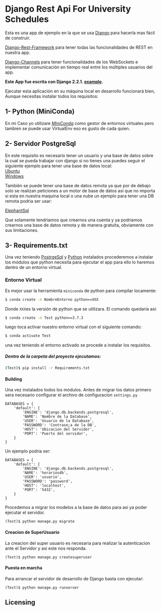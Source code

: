 # Django Rest Api For University Schedules

Esta es una app de ejemplo en la que se usa
[Django](https://www.djangoproject.com/) para hacerla mas fácil de construir.

[Django-Rest-Framework](https://www.django-rest-framework.org/) para tener todas las funcionalidades de REST en nuestra app.

[Django-Channels](https://channels.readthedocs.io/en/latest/) para tener funcionalidades de los WebSockets e implementar comunicación en tiempo real entre los múltiples usuarios del app.

**Este App fue escrita con Django 2.2.1.
[example](https://gitlab.com/mareasperez7/horarios).**


Ejecutar esta aplicación en su máquina local en desarrollo funcionará
bien, Aunque necesitas instalar todos los requisitos:
## 1- Python (MiniConda)
En mi Caso yo utilizare [*MiniConda*](https://hcosta.github.io/instalardjango.com/) como gestor de entornos virtuales pero tambien se puede usar VirtualEnv eso es gusto de cada quien.  
## 2- Servidor PostgreSql
En este requisito es necesario tener un usuario y una base de datos sobre la cual se pueda trabajar con django si no tienes una puedes seguir el siguiente ejemplo para tener una base de datos local:
<br>
[Ubuntu](https://medium.com/crehana/creaci%C3%B3n-de-usuario-en-postgresql-10-4-y-ubuntu-18-04-9e80fe077f7e) 
<br>
[Windows](https://parzibyte.me/blog/2019/04/05/instalar-postgresql-11-windows/)
<br>

También se puede tener una base de datos remota ya que por de debajo solo se realizan peticiones a un motor de base de datos así que no importa si esta en nuestra maquina local o una nube un ejemplo para tener una DB remota podria ser usar:

[ElephantSql](https://www.elephantsql.com/) 

Que solamente tendriamos que crearnos una cuenta y ya podriamos crearnos una base de datos remota y de manera gratuita, obviamente con sus limitaciones.
## 3- Requirements.txt
Una vez teniendo [PostrgeSql](https://gitlab.com/mareasperez7/horarios/blob/master/README.md#3-requirementstxt) y [ Python](https://gitlab.com/mareasperez7/horarios/blob/master/README.md#1-python-miniconda) instalados procederemos a instalar los módulos que python necesita para ejecutar el app para ello lo haremos dentro de un entorno virtual.
### Entorno Virtual

  
Es mejor usar la herramienta `miniconda` de python para compilar locamente:

```sh
$ conda create -n NombreEntorno python==XXX
```
Donde `XXX`es la versión de python que se utilizara. El comando quedaría así:
```sh
$ conda create -n Test python==3.7.3
```
luego toca activar nuestro entorno virtual con el siguiente comando:
```sh
$ conda activate Test
```
una vez teniendo el entorno activado se procede a instalar los requisitos.
##### Dentro de la carpeta del proyecto ejecutamos:
```sh
(Test)$ pip install -r Requirements.txt
```
#### Building

Una vez instalados todos los módulos. 
Antes de migrar los datos primero sera necesario configurar el archivo de configuracion `settings.py`
```
DATABASES = {
    'default': {
        'ENGINE': 'django.db.backends.postgresql',
        'NAME': 'Nombre de la Database',
        'USER': 'Usuario de la Database',
        'PASSWORD': 'Contrase;a de la DB',
        'HOST': 'Ubicacion del Servidor',
        'PORT': 'Puerto del servidor',
    }
}
``` 
Un ejemplo podria ser:
```
DATABASES = {
    'default': {
        'ENGINE': 'django.db.backends.postgresql',
        'NAME': 'horariosdb',
        'USER': 'usuario',
        'PASSWORD': 'password',
        'HOST': 'localhost',
        'PORT': '5432',
    }
}
```
Procedemos a migrar los modelos a la base de datos para asi ya poder ejecutar el servidor.
```
(Test)$ python manage.py migrate
```
#### Creacion de SuperUsuario
La creacion del super usuario es necesaria para realizar la autenticacion ante el Servidor y asi este nos responda.
```
(Test)$ python manage.py createsuperuser
```

#### Puesta en marcha
Para arrancar el servidor de desarrollo de Django basta con ejecutar:
```
(Test)$ python manage.py runserver
```


## Licensing